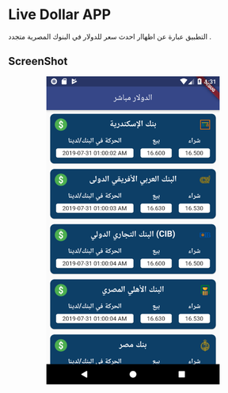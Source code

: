 # Live Dollar APP
التطبيق عبارة عن اظهاار احدث سعر للدولار في البنوك المصرية متجدد .

## ScreenShot
<p align="center"><img src="/assets/screenshot1.png" width="350"></p>


